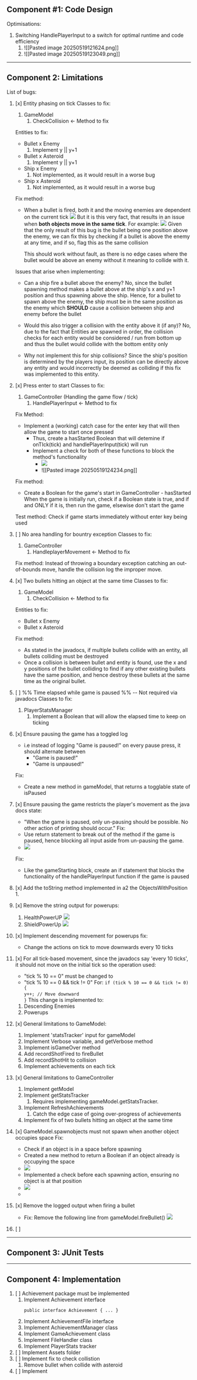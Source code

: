 ## Component #1: Code Design


Optimisations:
1. Switching HandlePlayerInput to a switch for optimal runtime and code efficiency
	1. ![[Pasted image 20250519121624.png]]
	2. ![[Pasted image 20250519123049.png]]

















-----
## Component 2: Limitations

List of bugs:
1. [x] Entity phasing on tick
	Classes to fix:
	1. GameModel
		1. CheckCollision <- Method to fix
	
	Entities to fix:
	- Bullet x Enemy
		1. Implement y || y+1
	- Bullet x Asteroid
		1. Implement y || y+1
	- Ship x Enemy
		1. Not implemented, as it would result in a worse bug
	- Ship x Asteroid
		1. Not implemented, as it would result in a worse bug
		
	Fix method:
	
	- When a bullet is fired, both it and the moving enemies are dependent on the current tick
		![](Pasted%20image%2020250518182301.png)
	  But it is this very fact, that results in an issue when **both objects move in the same tick**. For example:
		![](Comparison.png)
	  Given that the only result of this bug is the bullet being one position above the enemy, we can fix this by checking if a bullet is above the enemy at any time, and if so, flag this as the same collision
	  
	  This should work without fault, as there is no edge cases where the bullet would be above an enemy without it meaning to collide with it.
	
	Issues that arise when implementing:
	- Can a ship fire a bullet above the enemy?
		No, since the bullet spawning method makes a bullet above at the ship's x and y+1 position and thus spawning above the ship.
		Hence, for a bullet to spawn above the enemy, the ship must be in the same position as  the enemy which **SHOULD** cause a collision between ship and enemy before the bullet
		
	- Would this also trigger a collision with the entity above it (if any)?
		No, due to the fact that Entities are spawned in order, the collision checks for each entity would be considered / run from bottom up and thus the bullet would collide with the bottom entity only
	
	- Why not implement this for ship collisions?
		Since the ship's position is determined by the players input, its position can be directly above any entity and would incorrectly be deemed as colliding if this fix was implemented to this entity.
2. [x] Press enter to start
	Classes to fix:
	1. GameController (Handling the game flow / tick)
		1. HandlePlayerInput <- Method to fix
	
	Fix Method:
	- Implement a (working) catch case for the enter key that will then allow the game to start once pressed
		- Thus, create a hasStarted Boolean that will detemine if onTIck(tick) and handlePlayerInput(tick) will run
		- Implement a check for both of these functions to block the method's functionality
			- ![](Pasted%20image%2020250519124214.png)
			- ![[Pasted image 20250519124234.png]]


	
	Fix method:
	- Create a Boolean for the game's start in GameController - hasStarted
	  When the game is initially run, check if a Boolean state is true, and if and ONLY if it is, then run the game, elsewise don't start the game
	
	Test method:
	Check if game starts immediately without enter key being used
3. [ ] No area handling for bountry exception
	Classes to fix:
	1. GameController
		1. HandleplayerMovement <- Method to fix

	Fix method:
	Instead of throwing a boundary exception catching an out-of-bounds move, handle the collision log the improper move.
4. [x] Two bullets hitting an object at the same time
	Classes to fix:
	1. GameModel
		1. CheckCollision <- Method to fix
	
	Entities to fix:
	- Bullet x Enemy
	- Bullet x Asteroid

	Fix method:
	- As stated in the javadocs, if multiple bullets collide with an entity, all bullets colliding must be destroyed
	- Once a collision is between bullet and entity is found, use the x and y positions of the bullet colliding to find if any other existing bullets have the same position, and hence destroy these bullets at the same time as the original bullet.
5. [ ] %% Time elapsed while game is paused %% -- Not required via javadocs
	Classes to fix:
	1. PlayerStatsManager
		1. Implement a Boolean that will allow the elapsed time to keep on ticking
6. [x] Ensure pausing the game has a toggled log 
	- i.e instead of logging "Game is paused!" on every pause press, it should alternate between 
		- "Game is paused!"
		- "Game is unpaused!"
	
	Fix:
	- Create a new method in gameModel, that returns a togglable state of isPaused
7. [x] Ensure pausing the game restricts the player's movement as the java docs state:
	- "When the game is paused, only un-pausing should be possible. No other action of printing should occur."
	Fix:
	- Use return statement to break out of the method if the game is paused, hence blocking all input aside from un-pausing the game.
	- ![](Pasted%20image%2020250519132919.png)
	
	Fix:
	- Like the gameStarting block, create an if statement that blocks the functionality of the handlePlayerInput function if the game is paused
8. [x] Add the toString method implemented in a2 the ObjectsWithPosition
	1. 
9. [x] Remove the string output for powerups:
	1. HealthPowerUP
		![](Pasted%20image%2020250519140825.png)
	2. ShieldPowerUp
		![](Pasted%20image%2020250519141005.png)
10. [x] Implement descending movement for powerups
	fix:
	- Change the actions on tick to move downwards every 10 ticks
11. [x] For all tick-based movement, since the javadocs say 'every 10 ticks', it should not move on the initial tick so the operation used: 
	- "tick % 10 == 0" must be changed to
	- "tick % 10 == 0 && tick != 0" 
		For:
		`if (tick % 10 == 0 && tick != 0) {`  
		    `y++; // Move downward`  
		`}`
	This change is implemented to:
	1. Descending Enemies
	2. Powerups
12. [x] General limitations to GameModel:
	1. Implement 'statsTracker' input for gameModel 
	2. Implement Verbose variable, and getVerbose method
	3. Implement isGameOver method
	4. Add recordShotFired to fireBullet
	5. Add recordShotHit to collision
	6. Implement achievements on each tick
13. [x] General limitations to GameController
	1. Implement getModel
	2. Implement getStatsTracker
		1. Requires implementing gameModel.getStatsTracker.
	3. Implement RefreshAchievements
		1. Catch the edge case of going over-progress of achievements
	4. Implement fix of two bullets hitting an object at the same time
14. [x] GameModel.spawnobjects must not spawn when another object occupies space
	Fix:
	- Check if an object is in a space before spawning
	- Created a new method to return a Boolean if an object already is occupying the space
	- ![](Pasted%20image%2020250520124649.png)
	- Implemented a check before each spawning action, ensuring no object is at that position
	- ![](Pasted%20image%2020250520124954.png)
	- 
15. [x] Remove the logged output when firing a bullet
	- Fix: Remove the following line from gameModel.fireBullet()
		![](Pasted%20image%2020250519144008.png)
16. [ ] 


------
## Component 3: JUnit Tests





------

## Component 4: Implementation

1. [ ] Achievement package must be implemented
	1. Implement Achievement interface
		``` 
		public interface Achievement { ... }
		```
	2. Implement AchievementFile interface
	3. Implement AchievementManager class
	4. Implement GameAchievement class
	5. Implement FileHandler class
	6. Implement PlayerStats tracker
2. [ ] Implement Assets folder
3. [ ] Implement fix to check collistion
	1. Remove bullet when collide with asteroid
4. [ ] Implement 